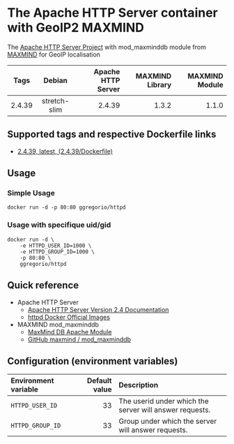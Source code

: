 # The Apache HTTP Server container with GeoIP2 MAXMIND

The [Apache HTTP Server Project](http://httpd.apache.org/) with mod_maxminddb module from [MAXMIND](https://www.maxmind.com/) for GeoIP localisation

| Tags   | Debian       | Apache HTTP Server | MAXMIND Library | MAXMIND Module |
| :----: | :----------: | -----------------: | --------------: | -------------: |
| 2.4.39 | stretch-slim | 2.4.39             | 1.3.2           |          1.1.0 |

## Supported tags and respective Dockerfile links

* [2.4.39, latest, (2.4.39/Dockerfile)](https://github.com/GeorgioLPB/docker-httpd/blob/2.4.39/Dockerfile)

## Usage

### Simple Usage

	docker run -d -p 80:80 ggregorio/httpd

### Usage with specifique uid/gid

```
docker run -d \
	-e HTTPD_USER_ID=1000 \
	-e HTTPD_GROUP_ID=1000 \
	-p 80:80 \
	ggregorio/httpd
```

## Quick reference

* Apache HTTP Server
  * [Apache HTTP Server Version 2.4 Documentation](http://httpd.apache.org/docs/2.4/)
  * [httpd Docker Official Images](https://hub.docker.com/_/httpd)
* MAXMIND mod_maxminddb
  * [MaxMind DB Apache Module](http://maxmind.github.io/mod_maxminddb/)
  * [GitHub maxmind / mod_maxminddb](https://github.com/maxmind/mod_maxminddb)

## Configuration (environment variables)

| Environment variable | Default value | Description                                             |
| :------------------- | ------------: | :------------------------------------------------------ |
| `HTTPD_USER_ID`      | 33            | The userid under which the server will answer requests. |
| `HTTPD_GROUP_ID`     | 33            | Group under which the server will answer requests.      |
